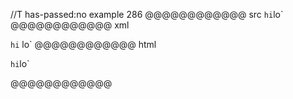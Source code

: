//T has-passed:no
example 286
@@@@@@@@@@@@ src
`hi`lo`
@@@@@@@@@@@@ xml
<?xml version="1.0" encoding="UTF-8"?>
<!DOCTYPE document SYSTEM "CommonMark.dtd">
<document xmlns="http://commonmark.org/xml/1.0">
  <paragraph>
    <code>hi</code>
    <text>lo`</text>
  </paragraph>
</document>
@@@@@@@@@@@@ html
<p><code>hi</code>lo`</p>
@@@@@@@@@@@@
